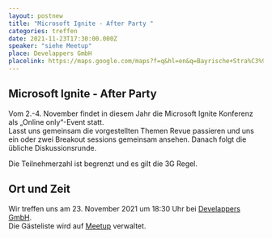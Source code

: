 ```yaml
---
layout: postnew
title: "Microsoft Ignite - After Party "
categories: treffen
date: 2021-11-23T17:30:00.000Z
speaker: "siehe Meetup"
place: Develappers GmbH
placelink: https://maps.google.com/maps?f=q&hl=en&q=Bayrische+Stra%C3%9Fe+8%2C+Dresden%2C+de
---
```


## Microsoft Ignite - After Party 
<p>Vom 2.-4. November findet in diesem Jahr die Microsoft Ignite Konferenz als „Online only“-Event statt.<br/>Lasst uns gemeinsam die vorgestellten Themen Revue passieren und uns ein oder zwei Breakout sessions gemeinsam ansehen. Danach folgt die übliche Diskussionsrunde.</p> <p>Die Teilnehmerzahl ist begrenzt und es gilt die 3G Regel.</p> 

## Ort und Zeit
Wir treffen uns am 23. November 2021 um 18:30 Uhr bei [Develappers GmbH](https://maps.google.com/maps?f=q&hl=en&q=Bayrische+Stra%C3%9Fe+8%2C+Dresden%2C+de).  
Die Gästeliste wird auf [Meetup](https://www.meetup.com/NET-User-Group-Dresden/events/281531687/) verwaltet.
